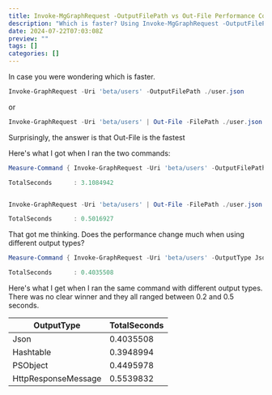 ```yaml
---
title: Invoke-MgGraphRequest -OutputFilePath vs Out-File Performance Comparison
description: "Which is faster? Using Invoke-MgGraphRequest -OutputFilePath vs Invoke-MgGraphRequest | Out-File"
date: 2024-07-22T07:03:08Z
preview: ""
tags: []
categories: []
---
```


In case you were wondering which is faster.

```powershell
Invoke-GraphRequest -Uri 'beta/users' -OutputFilePath ./user.json
```

or

```powershell
Invoke-GraphRequest -Uri 'beta/users' | Out-File -FilePath ./user.json
```

Surprisingly, the answer is that Out-File is the fastest

Here's what I got when I ran the two commands:

```powershell
Measure-Command { Invoke-GraphRequest -Uri 'beta/users' -OutputFilePath ./user.json }

TotalSeconds      : 3.1084942
```

```powershell

Invoke-GraphRequest -Uri 'beta/users' | Out-File -FilePath ./user.json

TotalSeconds      : 0.5016927
```

That got me thinking. Does the performance change much when using different output types?

```powershell
Measure-Command { Invoke-GraphRequest -Uri 'beta/users' -OutputType Json | Out-File ./user.json }

TotalSeconds      : 0.4035508
```

Here's what I get when I ran the same command with different output types. There was no clear winner and they all ranged between 0.2 and 0.5 seconds.

| OutputType          | TotalSeconds |
| ------------------- | ------------ |
| Json                | 0.4035508    |
| Hashtable           | 0.3948994    |
| PSObject            | 0.4495978    |
| HttpResponseMessage | 0.5539832    |

